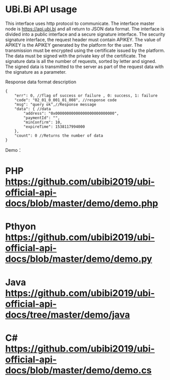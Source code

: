 UBi.Bi API  usage
====

This interface uses http protocol to communicate. The interface master node is https://api.ubi.bi and all return to JSON data format. The interface is divided into a public interface and a secure signature interface. The security signature interface, the request header must contain APIKEY. The value of APIKEY is the APIKEY generated by the platform for the user. The transmission must be encrypted using the certificate issued by the platform. The data must be signed with the private key of the certificate. The signature data is all the number of requests, sorted by letter and signed. The signed data is transmitted to the server as part of the request data with the signature as a parameter.

Response data format description
```
{
	"err": 0, //flag of success or failure , 0: success, 1: failure
	"code": "02_01_0_001_01_008", //response code
	"msg": "query ok",//Response message
	"data": { //data 
		"address": "0x00000000000000000000000000",
		"paymentId": "",
		"minConfirm": 10,
		"expireTime": 1538117994000
	},
	"count": 0 //Returns the number of data
}
```

Demo：
# PHP	 https://github.com/ubibi2019/ubi-official-api-docs/blob/master/demo/demo.php	
# Pthyon https://github.com/ubibi2019/ubi-official-api-docs/blob/master/demo/demo.py
# Java	 https://github.com/ubibi2019/ubi-official-api-docs/tree/master/demo/java
# C#	 https://github.com/ubibi2019/ubi-official-api-docs/blob/master/demo/demo.cs
